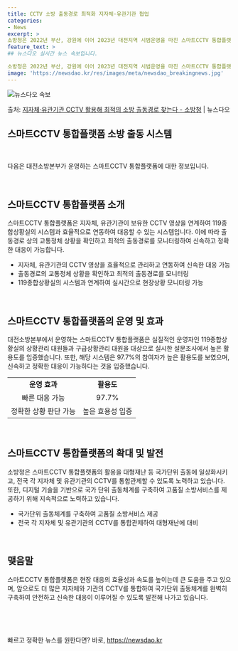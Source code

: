```yaml
---
title: CCTV 소방 출동경로 최적화 지자체·유관기관 협업
categories:
- News
excerpt: >
소방청은 2022년 부산, 강원에 이어 2023년 대전지역 시범운영을 마친 스마트CCTV 통합플랫폼 사업이 …
feature_text: >
## 뉴스다오 실시간 뉴스 속보입니다.

소방청은 2022년 부산, 강원에 이어 2023년 대전지역 시범운영을 마친 스마트CCTV 통합플랫폼 사업이 …
image: 'https://newsdao.kr/res/images/meta/newsdao_breakingnews.jpg'
---
```


![뉴스다오 속보](https://newsdao.kr/res/images/meta/newsdao_breakingnews.jpg)

<p>출처: <a href="https://newsdao.kr/3095" rel="dofollow">지자체·유관기관 CCTV 활용해 최적의 소방 출동경로 찾는다 - 소방청</a> | 뉴스다오</p>

<h2 data-ke-size="size26">스마트CCTV 통합플랫폼 소방 출동 시스템</h2>
<p data-ke-size="size16">&nbsp;</p>
다음은 대전소방본부가 운영하는 스마트CCTV 통합플랫폼에 대한 정보입니다.
<p data-ke-size="size16">&nbsp;</p>

<h2 data-ke-size="size26">스마트CCTV 통합플랫폼 소개</h2>
<p data-ke-size="size16">스마트CCTV 통합플랫폼은 지자체, 유관기관이 보유한 CCTV 영상을 연계하여 119종합상황실의 시스템과 효율적으로 연동하여 대응할 수 있는 시스템입니다. 이에 따라 출동경로 상의 교통정체 상황을 확인하고 최적의 출동경로를 모니터링하여 신속하고 정확한 대응이 가능합니다.</p>
<ul>
  <li>지자체, 유관기관의 CCTV 영상을 효율적으로 관리하고 연동하여 신속한 대응 가능</li>
  <li>출동경로의 교통정체 상황을 확인하고 최적의 출동경로를 모니터링</li>
  <li>119종합상황실의 시스템과 연계하여 실시간으로 현장상황 모니터링 가능</li>
</ul>
<p data-ke-size="size16">&nbsp;</p>

<h2 data-ke-size="size26">스마트CCTV 통합플랫폼의 운영 및 효과</h2>
<p data-ke-size="size16">대전소방본부에서 운영하는 스마트CCTV 통합플랫폼은 실질적인 운영자인 119종합상황실의 상황관리 대원들과 구급상황관리 대원을 대상으로 실시한 설문조사에서 높은 활용도를 입증했습니다. 또한, 해당 시스템은 97.7%의 참여자가 높은 활용도를 보였으며, 신속하고 정확한 대응이 가능하다는 것을 입증했습니다.</p>
<table>
  <tr>
    <td style="text-align: center; height: 17px;"><b>운영 효과</b></td>
    <td style="text-align: center; height: 17px;"><b>활용도</b></td>
  </tr>
  <tr>
    <td style="text-align: center; height: 17px;">빠른 대응 가능</td>
    <td style="text-align: center; height: 17px;">97.7%</td>
  </tr>
  <tr>
    <td style="text-align: center; height: 17px;">정확한 상황 판단 가능</td>
    <td style="text-align: center; height: 17px;">높은 효용성 입증</td>
  </tr>
</table>
<p data-ke-size="size16">&nbsp;</p>

<h2 data-ke-size="size26">스마트CCTV 통합플랫폼의 확대 및 발전</h2>
<p data-ke-size="size16">소방청은 스마트CCTV 통합플랫폼의 활용을 대형재난 등 국가단위 출동에 일상화시키고, 전국 각 지자체 및 유관기관의 CCTV를 통합관제할 수 있도록 노력하고 있습니다. 또한, 디지털 기술을 기반으로 국가 단위 출동체계를 구축하여 고품질 소방서비스를 제공하기 위해 지속적으로 노력하고 있습니다.</p>
<ul>
  <li>국가단위 출동체계를 구축하여 고품질 소방서비스 제공</li>
  <li>전국 각 지자체 및 유관기관의 CCTV를 통합관제하여 대형재난에 대비</li>
</ul>
<p data-ke-size="size16">&nbsp;</p>

<h2 data-ke-size="size26">맺음말</h2>
<p data-ke-size="size16">스마트CCTV 통합플랫폼은 현장 대응의 효율성과 속도를 높이는데 큰 도움을 주고 있으며, 앞으로도 더 많은 지자체와 기관의 CCTV를 통합하여 국가단위 출동체계를 완벽히 구축하여 안전하고 신속한 대응이 이루어질 수 있도록 발전해 나가고 있습니다.</p>
<p data-ke-size="size16">&nbsp;</p>
<p data-ke-size="size16">&nbsp;</p> 

빠르고 정확한 뉴스를 원한다면? 바로, <a href="https://newsdao.kr" rel="dofollow">https://newsdao.kr</a>


    
